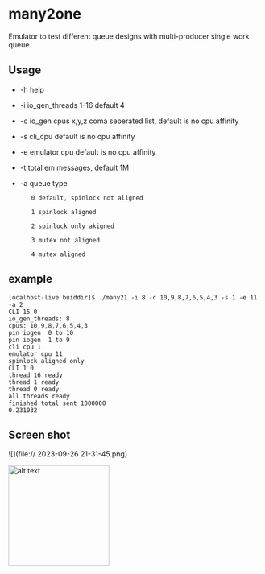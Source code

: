 # many2one
Emulator to test different queue designs with multi-producer single work queue

## Usage 

- -h     help

- -i    io_gen_threads 1-16 default 4

- -c     io_gen cpus x,y,z       coma seperated list, default is no cpu affinity

- -s     cli_cpu     default is no cpu affinity

- -e   emulator cpu    default is no cpu affinity

- -t   total em messages, default 1M

- -a queue type

         0 default, spinlock not aligned

         1 spinlock aligned

         2 spinlock only akigned

         3 mutex not aligned

         4 mutex aligned


## example 

```
localhost-live buiddir]$ ./many21 -i 8 -c 10,9,8,7,6,5,4,3 -s 1 -e 11 -a 2
CLI 15 0
io_gen_threads: 8
cpus: 10,9,8,7,6,5,4,3 
pin iogen  0 to 10
pin iogen  1 to 9
cli cpu 1
emulator cpu 11
spinlock aligned only
CLI 1 0
thread 16 ready
thread 1 ready
thread 0 ready
all threads ready
finished total sent 1000000
0.231032
```

## Screen shot

![](file:// 2023-09-26 21-31-45.png)

<img src="file://2023-09-26 21-31-45.png" alt="alt text" width="200"/>
